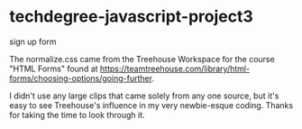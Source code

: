 # techdegree-javascript-project3
 sign up form

The normalize.css came from the Treehouse Workspace for the course "HTML Forms" found at https://teamtreehouse.com/library/html-forms/choosing-options/going-further.

I didn't use any large clips that came solely from any one source, but it's easy to see Treehouse's influence in my very newbie-esque coding. Thanks for taking the time to look through it.